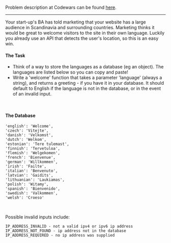 Problem description at Codewars can be found
[here](https://www.codewars.com/kata/577ff15ad648a14b780000e7/train/python).

-------------

Your start-up's BA has told marketing that your website has a large audience in Scandinavia and
surrounding countries. Marketing thinks it would be great to welcome visitors to the site in their
own language. Luckily you already use an API that detects the user's location, so this is an easy
win.
<br>

#### The Task
- Think of a way to store the languages as a database (eg an object). The languages are listed below
  so you can copy and paste!
- Write a 'welcome' function that takes a parameter 'language' (always a string), and returns a
  greeting - if you have it in your database. It should default to English if the language is not in
  the database, or in the event of an invalid input.
<br>

#### The Database
```
'english': 'Welcome',
'czech': 'Vitejte',
'danish': 'Velkomst',
'dutch': 'Welkom',
'estonian': 'Tere tulemast',
'finnish': 'Tervetuloa',
'flemish': 'Welgekomen',
'french': 'Bienvenue',
'german': 'Willkommen',
'irish': 'Failte',
'italian': 'Benvenuto',
'latvian': 'Gaidits',
'lithuanian': 'Laukiamas',
'polish': 'Witamy',
'spanish': 'Bienvenido',
'swedish': 'Valkommen',
'welsh': 'Croeso'

```
<br>

Possible invalid inputs include:
```
IP_ADDRESS_INVALID - not a valid ipv4 or ipv6 ip address
IP_ADDRESS_NOT_FOUND - ip address not in the database
IP_ADDRESS_REQUIRED - no ip address was supplied
```
